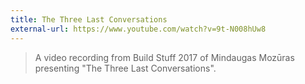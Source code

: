 ```yaml
---
title: The Three Last Conversations
external-url: https://www.youtube.com/watch?v=9t-N008hUw8
---
```


> A video recording from Build Stuff 2017 of Mindaugas Mozūras presenting "The Three Last Conversations".
